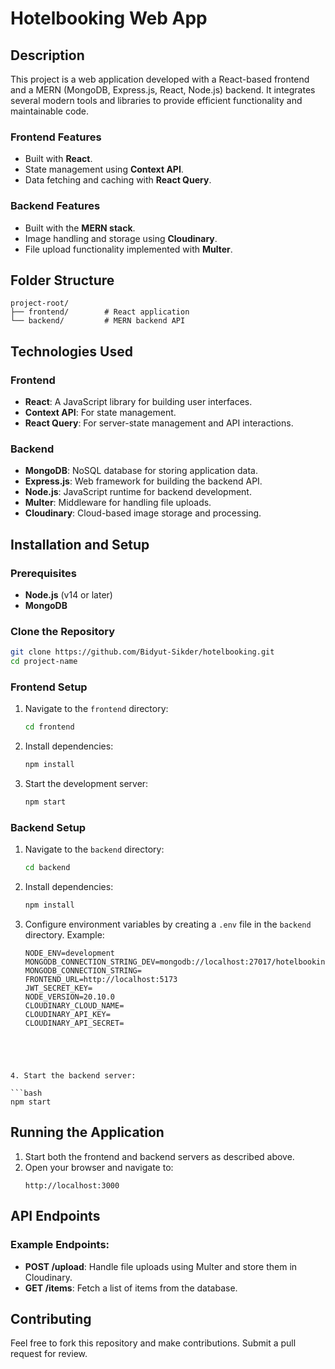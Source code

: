 # Hotelbooking Web App

## Description

This project is a web application developed with a React-based frontend and a MERN (MongoDB, Express.js, React, Node.js) backend. It integrates several modern tools and libraries to provide efficient functionality and maintainable code.

### Frontend Features

- Built with **React**.
- State management using **Context API**.
- Data fetching and caching with **React Query**.

### Backend Features

- Built with the **MERN stack**.
- Image handling and storage using **Cloudinary**.
- File upload functionality implemented with **Multer**.

## Folder Structure

```
project-root/
├── frontend/        # React application
└── backend/         # MERN backend API
```

## Technologies Used

### Frontend

- **React**: A JavaScript library for building user interfaces.
- **Context API**: For state management.
- **React Query**: For server-state management and API interactions.

### Backend

- **MongoDB**: NoSQL database for storing application data.
- **Express.js**: Web framework for building the backend API.
- **Node.js**: JavaScript runtime for backend development.
- **Multer**: Middleware for handling file uploads.
- **Cloudinary**: Cloud-based image storage and processing.

## Installation and Setup

### Prerequisites

- **Node.js** (v14 or later)
- **MongoDB**

### Clone the Repository

```bash
git clone https://github.com/Bidyut-Sikder/hotelbooking.git
cd project-name
```

### Frontend Setup

1. Navigate to the `frontend` directory:
   ```bash
   cd frontend
   ```
2. Install dependencies:
   ```bash
   npm install
   ```
3. Start the development server:
   ```bash
   npm start
   ```

### Backend Setup

1. Navigate to the `backend` directory:
   ```bash
   cd backend
   ```
2. Install dependencies:
   ```bash
   npm install
   ```
3. Configure environment variables by creating a `.env` file in the `backend` directory. Example:
   ```env
   NODE_ENV=development
   MONGODB_CONNECTION_STRING_DEV=mongodb://localhost:27017/hotelbooking
   MONGODB_CONNECTION_STRING=
   FRONTEND_URL=http://localhost:5173
   JWT_SECRET_KEY=
   NODE_VERSION=20.10.0
   CLOUDINARY_CLOUD_NAME=
   CLOUDINARY_API_KEY=
   CLOUDINARY_API_SECRET=
   ```

```



```

````

4. Start the backend server:

```bash
npm start
````

## Running the Application

1. Start both the frontend and backend servers as described above.
2. Open your browser and navigate to:
   ```
   http://localhost:3000
   ```

## API Endpoints

### Example Endpoints:

- **POST /upload**: Handle file uploads using Multer and store them in Cloudinary.
- **GET /items**: Fetch a list of items from the database.

## Contributing

Feel free to fork this repository and make contributions. Submit a pull request for review.
